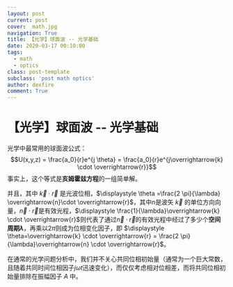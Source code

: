 ```yaml
---
layout: post
current: post
cover:  math.jpg
navigation: True
title: 【光学】球面波 -- 光学基础
date: 2020-03-17 00:10:00
tags:
  - math
  - optics
class: post-template
subclass: 'post math optics'
author: dexfire
comment: True
---
```


# 【光学】球面波 -- 光学基础
光学中最常用的球面波公式：
$$U(x,y,z) = \frac{a_0}{r}e^{j \theta} = \frac{a_0}{r}e^{j\overrightarrow{k} \cdot \overrightarrow{r}}$$
事实上，这个等式是**亥姆霍兹方程**的一组简单解。   

并且，其中 $\overrightarrow{k} \cdot \overrightarrow{r}$ 是光波位相，$\displaystyle \theta =\frac{2 \pi}{\lambda} \overrightarrow{n}\cdot \overrightarrow{r}$，其中$n$是波矢 $\overrightarrow{k}$ 的单位方向向量，$\overrightarrow{n}\cdot \overrightarrow{r}$是有效光程，$\displaystyle \frac{1}{\lambda}\overrightarrow{k} \cdot \overrightarrow{r}$则代表了通过$\overrightarrow{n} \cdot \overrightarrow{r}$的有效光程中经过了多少个**空间周期$\lambda$**，再乘以$2\pi$则成为位相变化因子，即 $\displaystyle \theta=\overrightarrow{k} \cdot \overrightarrow{r} = \frac{2 \pi}{\lambda}\overrightarrow{n} \cdot \overrightarrow{r}$。  

在通常的光学问题分析中，我们并不关心共同位相初始量（通常为一个巨大常数，且随着共同时间位相因子$j\omega t$迅速变化），而仅仅考虑相对位相差，而将共同位相初始量排除在振幅因子 $A$ 中。